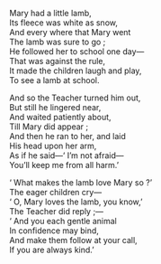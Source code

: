 Mary had a little lamb,  
   Its fleece was white as snow,  
And every where that Mary went  
   The lamb was sure to go ;  
He followed her to school one day—  
   That was against the rule,  
It made the children laugh and play,  
   To see a lamb at school.  

And so the Teacher turned him out,  
   But still he lingered near,  
And waited patiently about,  
   Till Mary did appear ;  
And then he ran to her, and laid  
   His head upon her arm,  
As if he said—‘ I’m not afraid—  
   You’ll keep me from all harm.’  

‘ What makes the lamb love Mary so ?’  
   The eager children cry—  
‘ O, Mary loves the lamb, you know,’  
   The Teacher did reply ;—  
‘ And you each gentle animal  
   In confidence may bind,  
And make them follow at your call,  
   If you are always kind.’  
